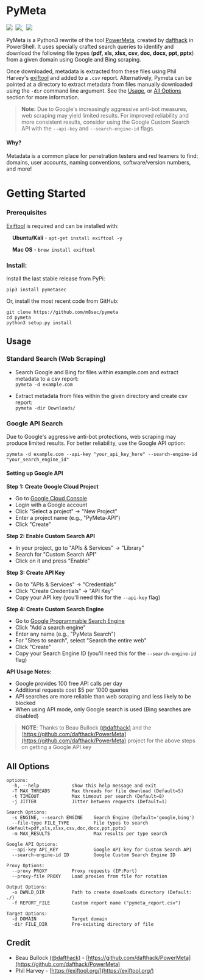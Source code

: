 # PyMeta
<p align="left">
  <img src="https://img.shields.io/badge/License-GPL%203.0-green.svg"/>&nbsp;
  <a href="https://www.twitter.com/m8sec">
        <img src="https://img.shields.io/badge/Twitter-@m8sec-gray?logo=twitter"/>
    </a>&nbsp;
    <img src="https://img.shields.io/badge/python-3.6%20|%203.7%20|%203.8%20|%203.9%20-blue.svg"/>&nbsp;
 </p>

PyMeta is a Python3 rewrite of the tool [PowerMeta](https://github.com/dafthack/PowerMeta), created by [dafthack](https://twitter.com/dafthack) in PowerShell. It uses specially crafted search queries to identify and download the following file types (**pdf, xls, xlsx, csv, doc, docx, ppt, pptx**) from a given domain using Google and Bing scraping.

Once downloaded, metadata is extracted from these files using Phil Harvey's [exiftool](https://sno.phy.queensu.ca/~phil/exiftool/) and added to a ```.csv``` report.  Alternatively, Pymeta can be pointed at a directory to extract metadata from files manually downloaded using the ```-dir``` command line argument. See the [Usage](#Usage), or [All Options](#All-Options) section for more information.

> **Note:** Due to Google's increasingly aggressive anti-bot measures, web scraping may yield limited results. For improved reliability and more consistent results, consider using the Google Custom Search API with the `--api-key` and `--search-engine-id` flags.

#### Why?
Metadata is a common place for penetration testers and red teamers to find: domains, user accounts, naming conventions, software/version numbers, and more!


# Getting Started
### Prerequisites
[Exiftool](https://sno.phy.queensu.ca/~phil/exiftool/) is required and can be installed with:

&nbsp;&nbsp;&nbsp;&nbsp;**Ubuntu/Kali** - ```apt-get install exiftool -y```

&nbsp;&nbsp;&nbsp;&nbsp;**Mac OS** - ```brew install exiftool```

### Install:
Install the last stable release from PyPi:
```commandline
pip3 install pymetasec
```

Or, install the most recent code from GitHub:
```
git clone https://github.com/m8sec/pymeta
cd pymeta
python3 setup.py install
```

## Usage

### Standard Search (Web Scraping)
* Search Google and Bing for files within example.com and extract metadata to a csv report:<br>
```pymeta -d example.com```

* Extract metadata from files within the given directory and create csv report:<br>
```pymeta -dir Downloads/```

### Google API Search
Due to Google's aggressive anti-bot protections, web scraping may produce limited results. For better reliability, use the Google API option:

```pymeta -d example.com --api-key "your_api_key_here" --search-engine-id "your_search_engine_id"```

#### Setting up Google API

**Step 1: Create Google Cloud Project**
- Go to [Google Cloud Console](https://cloud.google.com/)
- Login with a Google account
- Click "Select a project" → "New Project" 
- Enter a project name (e.g., "PyMeta-API")
- Click "Create"

**Step 2: Enable Custom Search API**
- In your project, go to "APIs & Services" → "Library"
- Search for "Custom Search API"
- Click on it and press "Enable"

**Step 3: Create API Key**
- Go to "APIs & Services" → "Credentials"
- Click "Create Credentials" → "API Key"
- Copy your API key (you'll need this for the `--api-key` flag)

**Step 4: Create Custom Search Engine**
- Go to [Google Programmable Search Engine](https://programmablesearchengine.google.com/)
- Click "Add a search engine" 
- Enter any name (e.g., "PyMeta Search")
- For "Sites to search", select "Search the entire web"
- Click "Create"
- Copy your Search Engine ID (you'll need this for the `--search-engine-id` flag)

**API Usage Notes:**
- Google provides 100 free API calls per day
- Additional requests cost $5 per 1000 queries
- API searches are more reliable than web scraping and less likely to be blocked
- When using API mode, only Google search is used (Bing searches are disabled)

> **NOTE**: Thanks to Beau Bullock [(@dafthack)](https://twitter.com/dafthack) and the [https://github.com/dafthack/PowerMeta](https://github.com/dafthack/PowerMeta) project for the above steps on getting a Google API key

## All Options
```
options:
  -h, --help            show this help message and exit
  -T MAX_THREADS        Max threads for file download (Default=5)
  -t TIMEOUT            Max timeout per search (Default=8)
  -j JITTER             Jitter between requests (Default=1)

Search Options:
  -s ENGINE, --search ENGINE    Search Engine (Default='google,bing')
  --file-type FILE_TYPE         File types to search (default=pdf,xls,xlsx,csv,doc,docx,ppt,pptx)
  -m MAX_RESULTS                Max results per type search

Google API Options:
  --api-key API_KEY             Google API key for Custom Search API
  --search-engine-id ID         Google Custom Search Engine ID

Proxy Options:
  --proxy PROXY         Proxy requests (IP:Port)
  --proxy-file PROXY    Load proxies from file for rotation

Output Options:
  -o DWNLD_DIR          Path to create downloads directory (Default: ./)
  -f REPORT_FILE        Custom report name ("pymeta_report.csv")

Target Options:
  -d DOMAIN             Target domain
  -dir FILE_DIR         Pre-existing directory of file
```
    
## Credit
- Beau Bullock [(@dafthack)](https://twitter.com/dafthack) - [https://github.com/dafthack/PowerMeta](https://github.com/dafthack/PowerMeta)
- Phil Harvey - [https://exiftool.org/](https://exiftool.org/)
